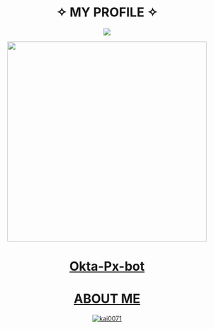 <h1 align="center"> ✧ MY PROFILE ✧ </h1>

<p align="center">
  <img src="https://readme-typing-svg.demolab.com?font=Capriola&size=40&duration=5000&pause=300&color=F70069&background=FFFFAA00&center=true&random=false&width=600&height=100&lines=Welcome+to+My+Github+!+!" />
</p>

<p align="center">
   <a href="https://github.com/Okta-Px-bot">
    <img src="https://telegra.ph/file/c3caf68ea793b2102bf59.jpg" width="450">
</p>

<h1 align="center"> Okta-Px-bot </h1>

<h1 align="center"> 
  ABOUT ME </h1>
    
<p align="center"> 
    <a href=" ✨  Now Playing  ✨ ">

<p align="center"> <img src="https://kai-spotify.vercel.app/api/spotify" alt="kai0071" /> </p>
<br>
<br>
